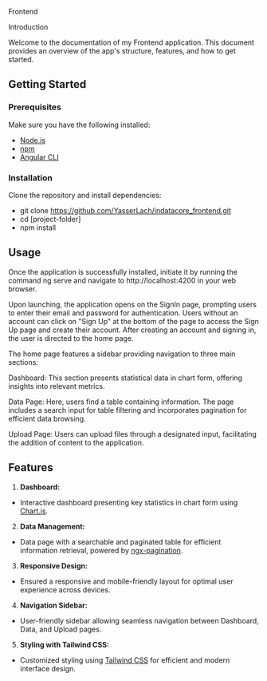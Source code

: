 
Frontend 

Introduction

Welcome to the documentation of my Frontend application. This document provides an overview of the app's structure, features, and how to get started.

## Getting Started

### Prerequisites

Make sure you have the following installed:

- [Node.js](https://nodejs.org/)
- [npm](https://www.npmjs.com/) 
- [Angular CLI](https://angular.io/cli)


### Installation

Clone the repository and install dependencies:

 - git clone https://github.com/YasserLach/indatacore_frontend.git
 - cd [project-folder]
 - npm install


## Usage

Once the application is successfully installed, initiate it by running the command ng serve and navigate to http://localhost:4200 in your web browser.

Upon launching, the application opens on the SignIn page, prompting users to enter their email and password for authentication. Users without an account can click on "Sign Up" at the bottom of the page to access the Sign Up page and create their account. After creating an account and signing in, the user is directed to the home page.

The home page features a sidebar providing navigation to three main sections:

Dashboard: This section presents statistical data in chart form, offering insights into relevant metrics.

Data Page: Here, users find a table containing information. The page includes a search input for table filtering and incorporates pagination for efficient data browsing.

Upload Page: Users can upload files through a designated input, facilitating the addition of content to the application.

## Features

1. **Dashboard:**
  - Interactive dashboard presenting key statistics in chart form using [Chart.js](https://www.chartjs.org/).

2. **Data Management:**
  - Data page with a searchable and paginated table for efficient information retrieval, powered by [ngx-pagination](https://www.npmjs.com/package/ngx-pagination).

3. **Responsive Design:**
  - Ensured a responsive and mobile-friendly layout for optimal user experience across devices.

4. **Navigation Sidebar:**
  - User-friendly sidebar allowing seamless navigation between Dashboard, Data, and Upload pages.

5. **Styling with Tailwind CSS:**
  - Customized styling using [Tailwind CSS](https://tailwindcss.com/) for efficient and modern interface design.




